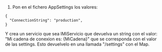 1. Pon en el fichero AppSettings los valores:

```
{
  "ConnectionString": "production",
}
```

Y crea un servicio que sea IMiServicio que devuelva un string con el valor: "Mi cadena de conexion es: {MiCadena}" que se corresponda con el valor de las settings. Esto devuelvelo en una llamada "/settings" con el Map.